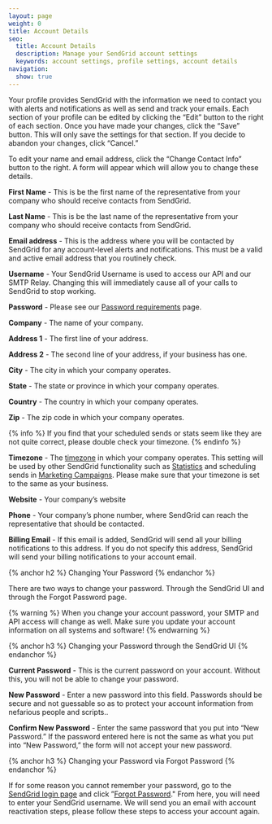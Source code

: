 ```yaml
---
layout: page
weight: 0
title: Account Details
seo:
  title: Account Details
  description: Manage your SendGrid account settings
  keywords: account settings, profile settings, account details
navigation:
  show: true
---
```


Your profile provides SendGrid with the information we need to contact you with alerts and notifications as well as send and track your emails. Each section of your profile can be edited by clicking the “Edit” button to the right of each section. Once you have made your changes, click the “Save” button. This will only save the settings for that section. If you decide to abandon your changes, click “Cancel.”

To edit your name and email address, click the “Change Contact Info” button to the right. A form will appear which will allow you to change these details.

**First Name** - This is be the first name of the representative from your company who should receive contacts from SendGrid.

**Last Name** - This is be the last name of the representative from your company who should receive contacts from SendGrid.

**Email address** - This is the address where you will be contacted by SendGrid for any account-level alerts and notifications. This must be a valid and active email address that you routinely check.

**Username** - Your SendGrid Username is used to access our API and our SMTP Relay. Changing this will immediately cause all of your calls to SendGrid to stop working.

**Password** -  Please see our [Password requirements]({{root_url}}{{site.password_requirements}}) page.

**Company** - The name of your company.

**Address 1** - The first line of your address.

**Address 2** - The second line of your address, if your business has one.

**City** - The city in which your company operates.

**State** - The state or province in which your company operates.

**Country** - The country in which your company operates.

**Zip** - The zip code in which your company operates.

{% info %}
If you find that your scheduled sends or stats seem like they are not quite correct, please double check your timezone.
{% endinfo %}

**Timezone** - The [timezone]({{root_url}}/Glossary/timezone.html) in which your company operates. This setting will be used by other SendGrid functionality such as [Statistics]({{root_url}}/User_Guide/Settings/index.html) and scheduling sends in [Marketing Campaigns]({{root_url}}/User_Guide/Marketing_Campaigns/campaigns.html).  Please make sure that your timezone is set to the same as your business.

**Website** - Your company’s website

**Phone** - Your company’s phone number, where SendGrid can reach the representative that should be contacted.

**Billing Email** - If this email is added, SendGrid will send all your billing notifications to this address. If you do not specify this address, SendGrid will send your billing notifications to your account email.

{% anchor h2 %}
Changing Your Password
{% endanchor %}

There are two ways to change your password. Through the SendGrid UI and through the Forgot Password page.

{% warning %}
When you change your account password, your SMTP and API access will change as well. Make sure you update your account information on all systems and software!
{% endwarning %}

{% anchor h3 %}
Changing your Password through the SendGrid UI
{% endanchor %}

**Current Password** - This is the current password on your account. Without this, you will not be able to change your password.

**New Password** - Enter a new password into this field. Passwords should be secure and not guessable so as to protect your account information from nefarious people and scripts..

**Confirm New Password** - Enter the same password that you put into “New Password.” If the password entered here is not the same as what you put into “New Password,” the form will not accept your new password.

{% anchor h3 %}
Changing your Password via Forgot Password
{% endanchor %}

If for some reason you cannot remember your password, go to the [SendGrid login page]({{site.site_url}}/login) and click ”[Forgot Password]({{site.site_url}}/user/forgotPassword)." From here, you will need to enter your SendGrid username. We will send you an email with account reactivation steps, please follow these steps to access your account again.
